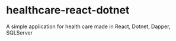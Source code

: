 # healthcare-react-dotnet
A simple application for health care made in React, Dotnet, Dapper, SQLServer

